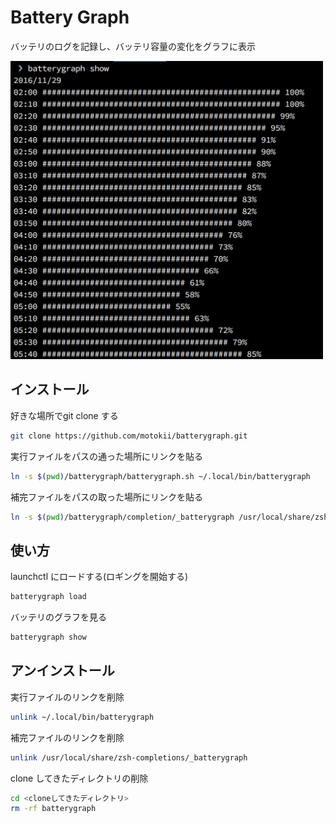# Battery Graph
バッテリのログを記録し、バッテリ容量の変化をグラフに表示

<img src=https://raw.githubusercontent.com/motokii/batterygraph/images/images/screenshot.png width=500px>

## インストール

好きな場所でgit clone する
``` sh
git clone https://github.com/motokii/batterygraph.git
```

実行ファイルをパスの通った場所にリンクを貼る
``` sh
ln -s $(pwd)/batterygraph/batterygraph.sh ~/.local/bin/batterygraph
```

補完ファイルをパスの取った場所にリンクを貼る
``` sh
ln -s $(pwd)/batterygraph/completion/_batterygraph /usr/local/share/zsh-completions/_batterygraph
```

## 使い方

launchctl にロードする(ロギングを開始する)
``` sh
batterygraph load
```

バッテリのグラフを見る
``` sh
batterygraph show
```

## アンインストール

実行ファイルのリンクを削除
``` sh
unlink ~/.local/bin/batterygraph
```

補完ファイルのリンクを削除
``` sh
unlink /usr/local/share/zsh-completions/_batterygraph
```

clone してきたディレクトリの削除
``` sh
cd <cloneしてきたディレクトリ>
rm -rf batterygraph
```

